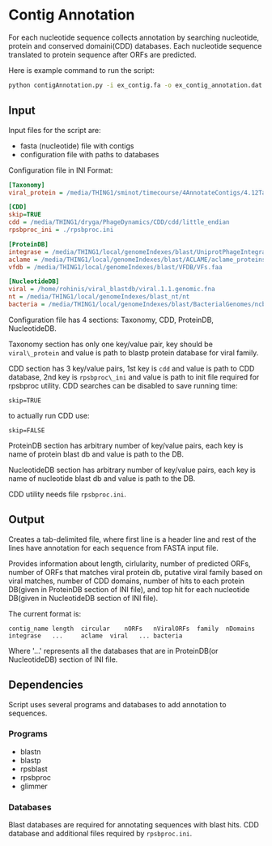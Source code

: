 # Contig Annotation

For each nucleotide sequence collects annotation by searching nucleotide, protein and conserved domaini(CDD)
databases. Each nucleotide sequence translated to protein sequence after ORFs are predicted.

Here is example command to run the script:

```bash
python contigAnnotation.py -i ex_contig.fa -o ex_contig_annotation.dat -d databases.ini
```

## Input 

Input files for the script are:

* fasta (nucleotide) file with contigs
* configuration file with paths to databases

Configuration file in INI Format:

```ini
[Taxonomy]
viral_protein = /media/THING1/sminot/timecourse/4AnnotateContigs/4.12TaxonomicFamily/4.12.1ViralFamilyProteinsDB/

[CDD]
skip=TRUE
cdd = /media/THING1/dryga/PhageDynamics/CDD/cdd/little_endian 
rpsbproc_ini = ./rpsbproc.ini

[ProteinDB]
integrase = /media/THING1/local/genomeIndexes/blast/UniprotPhageIntegrase.fasta
aclame = /media/THING1/local/genomeIndexes/blast/ACLAME/aclame_proteins_viruses_prophages_0.4.fasta
vfdb = /media/THING1/local/genomeIndexes/blast/VFDB/VFs.faa

[NucleotideDB]
viral = /home/rohinis/viral_blastdb/viral.1.1.genomic.fna
nt = /media/THING1/local/genomeIndexes/blast_nt/nt
bacteria = /media/THING1/local/genomeIndexes/blast/BacterialGenomes/ncbi_bacteria.fa
```

Configuration file has 4 sections: Taxonomy, CDD, ProteinDB, NucleotideDB.

Taxonomy section has only one key/value pair, key should be `viral\_protein`
and value is path to blastp protein database for viral family.

CDD section has 3 key/value pairs, 1st key is `cdd` and value is path to CDD database,
2nd key is `rpsbproc\_ini` and value is path to init file required for rpsbproc utility. 
CDD searches can be disabled to save running time:
```
skip=TRUE 
```
to actually run CDD use:
```
skip=FALSE 
```


ProteinDB section has arbitrary number of key/value pairs, each key is name of
protein blast db and value is path to the DB.

NucleotideDB section has arbitrary number of key/value pairs, each key is name of
nucleotide blast db and value is path to the DB.

CDD utility needs file `rpsbproc.ini`.

## Output

Creates a tab-delimited file, where first line is a header line
and rest of the lines have annotation for each sequence from FASTA input file. 

Provides information about length, cirlularity, number of predicted ORFs, number of
ORFs that matches viral protein db, putative viral family based on viral matches, number of CDD domains,
number of hits to each protein DB(given in ProteinDB section of INI file), 
and top hit for each nucleotide DB(given in NucleotideDB section of INI file).
 
The current format is:
```
contig_name	length	circular	nORFs	nViralORFs	family	nDomains	integrase   ... 	aclame	viral	...	bacteria
```
Where '...' represents all the databases that are in ProteinDB(or NucleotideDB) section of INI file.

## Dependencies

Script uses several programs and databases to add annotation to sequences.

### Programs

* blastn
* blastp
* rpsblast
* rpsbproc
* glimmer

### Databases

Blast databases are required for annotating sequences with blast hits.
CDD database and additional files required by `rpsbproc.ini`.

